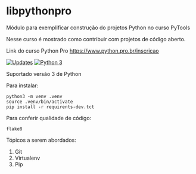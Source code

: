 # libpythonpro
Módulo para exemplificar construção do projetos Python no curso PyTools


Nesse curso é mostrado como contribuir com projetos de código aberto.

Link do curso Python Pro https://www.python.pro.br/inscricao

[![Updates](https://pyup.io/repos/github/Jaquelinesa82/libpythonpro/shield.svg)](https://pyup.io/repos/github/Jaquelinesa82/libpythonpro/)
[![Python 3](https://pyup.io/repos/github/Jaquelinesa82/libpythonpro/python-3-shield.svg)](https://pyup.io/repos/github/Jaquelinesa82/libpythonpro/)

Suportado versão 3 de Python

Para instalar:
```console
python3 -m venv .venv
source .venv/bin/activate
pip install -r requirents-dev.tct
```
Para conferir qualidade de código:

```console
flake8
```
Tópicos a serem abordados:
1. Git
2. Virtualenv
3. Pip